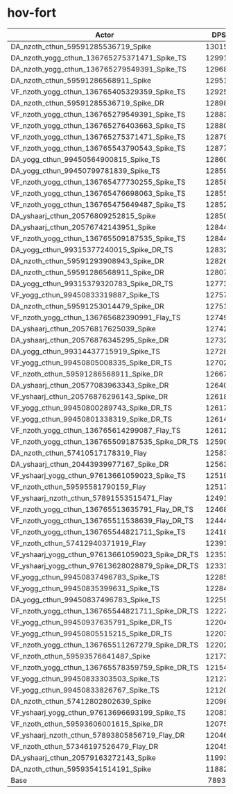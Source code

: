 # hov-fort
| Actor | DPS | Increase |
|---|:---:|:---:|
|DA_nzoth_cthun_59591285536719_Spike|130156|64.89%|
|DA_nzoth_yogg_cthun_136765275371471_Spike_TS|129918|64.58%|
|DA_nzoth_yogg_cthun_136765279549391_Spike_TS|129686|64.29%|
|DA_nzoth_cthun_59591286568911_Spike|129512|64.07%|
|VF_nzoth_yogg_cthun_136765405329359_Spike_TS|129254|63.74%|
|DA_nzoth_cthun_59591285536719_Spike_DR|128988|63.41%|
|VF_nzoth_yogg_cthun_136765279549391_Spike_TS|128834|63.21%|
|VF_nzoth_yogg_cthun_136765276403663_Spike_TS|128805|63.17%|
|VF_nzoth_yogg_cthun_136765275371471_Spike_TS|128795|63.16%|
|VF_nzoth_yogg_cthun_136765543790543_Spike_TS|128776|63.14%|
|DA_yogg_cthun_99450564900815_Spike_TS|128605|62.92%|
|DA_yogg_cthun_99450799781839_Spike_TS|128590|62.90%|
|VF_nzoth_yogg_cthun_136765477730255_Spike_TS|128589|62.90%|
|VF_nzoth_yogg_cthun_136765476698063_Spike_TS|128553|62.86%|
|VF_nzoth_yogg_cthun_136765475649487_Spike_TS|128523|62.82%|
|DA_yshaarj_cthun_20576809252815_Spike|128508|62.80%|
|DA_yshaarj_cthun_20576742143951_Spike|128444|62.72%|
|VF_nzoth_yogg_cthun_136765509187535_Spike_TS|128440|62.71%|
|DA_yogg_cthun_99315377240015_Spike_DR_TS|128321|62.56%|
|DA_nzoth_cthun_59591293908943_Spike_DR|128260|62.48%|
|DA_nzoth_cthun_59591286568911_Spike_DR|128078|62.25%|
|DA_yogg_cthun_99315379320783_Spike_DR_TS|127735|61.82%|
|VF_yogg_cthun_99450833319887_Spike_TS|127578|61.62%|
|DA_nzoth_cthun_59591253014479_Spike_DR|127514|61.54%|
|VF_nzoth_yogg_cthun_136765682390991_Flay_TS|127496|61.52%|
|DA_yshaarj_cthun_20576817625039_Spike|127428|61.43%|
|DA_yshaarj_cthun_20576876345295_Spike_DR|127323|61.30%|
|DA_yogg_cthun_99314437715919_Spike_TS|127286|61.25%|
|VF_yogg_cthun_99450805008335_Spike_DR_TS|127029|60.92%|
|VF_nzoth_cthun_59591286568911_Spike_DR|126674|60.47%|
|DA_yshaarj_cthun_20577083963343_Spike_DR|126401|60.13%|
|VF_yshaarj_cthun_20576876296143_Spike_DR|126183|59.85%|
|VF_yogg_cthun_99450800289743_Spike_DR_TS|126176|59.84%|
|VF_yogg_cthun_99450801338319_Spike_DR_TS|126143|59.80%|
|VF_nzoth_yogg_cthun_136765614299087_Flay_TS|126121|59.77%|
|VF_nzoth_yogg_cthun_136765509187535_Spike_DR_TS|125903|59.50%|
|DA_nzoth_cthun_57410517178319_Flay|125834|59.41%|
|DA_yshaarj_cthun_20443939977167_Spike_DR|125632|59.15%|
|VF_yshaarj_yogg_cthun_97613661059023_Spike_TS|125199|58.61%|
|VF_nzoth_cthun_59595581790159_Flay|125178|58.58%|
|VF_yshaarj_nzoth_cthun_57891553515471_Flay|124912|58.24%|
|VF_nzoth_yogg_cthun_136765513635791_Flay_DR_TS|124680|57.95%|
|VF_nzoth_yogg_cthun_136765511538639_Flay_DR_TS|124442|57.65%|
|VF_nzoth_yogg_cthun_136765544821711_Spike_TS|124185|57.32%|
|VF_nzoth_cthun_57412940371919_Flay|123914|56.98%|
|VF_yshaarj_yogg_cthun_97613661059023_Spike_DR_TS|123530|56.49%|
|VF_yshaarj_yogg_cthun_97613628028879_Spike_DR_TS|123313|56.22%|
|VF_yogg_cthun_99450837496783_Spike_TS|122855|55.64%|
|VF_yogg_cthun_99450835399631_Spike_TS|122846|55.63%|
|DA_yogg_cthun_99450837496783_Spike_TS|122596|55.31%|
|VF_nzoth_yogg_cthun_136765544821711_Spike_DR_TS|122271|54.90%|
|VF_yogg_cthun_99450937635791_Spike_DR_TS|122046|54.61%|
|VF_yogg_cthun_99450805515215_Spike_DR_TS|122036|54.60%|
|VF_nzoth_yogg_cthun_136765511267279_Spike_DR_TS|122023|54.58%|
|VF_nzoth_cthun_59593576641487_Spike|121736|54.22%|
|VF_nzoth_yogg_cthun_136765578359759_Spike_DR_TS|121546|53.98%|
|VF_yogg_cthun_99450833303503_Spike_TS|121274|53.63%|
|VF_yogg_cthun_99450833826767_Spike_TS|121209|53.55%|
|DA_nzoth_cthun_57412802802639_Spike|120981|53.26%|
|VF_yshaarj_yogg_cthun_97613696693199_Spike_TS|120812|53.05%|
|VF_nzoth_cthun_59593606001615_Spike_DR|120751|52.97%|
|VF_yshaarj_nzoth_cthun_57893805856719_Flay_DR|120466|52.61%|
|VF_nzoth_cthun_57346197526479_Flay_DR|120450|52.59%|
|DA_yshaarj_cthun_20579163272143_Spike|119937|51.94%|
|DA_nzoth_cthun_59593541514191_Spike|118826|50.53%|
|Base|78937|0.00%|
